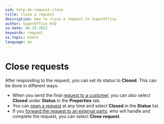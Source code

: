 ```yaml
---
uid: help-de-request-close
title: Close a request
description: How to close a request in SuperOffice
author: SuperOffice RnD
so.date: 06.29.2022
keywords: request
so.topic: howto
language: de
---
```


# Close requests

After responding to the request, you can set its status to **Closed**. This can be done in different ways:

* When you send the final [request to a customer][1], you can also select **Closed** under **Status** in the **Properties** tab.
* You can [open a request][2] at any time and select **Closed** in the **Status** list.
* If you [forward the request to an external party][3], who will handle and complete the request, you can select **Close request**.

<!-- Referenced links -->
[1]: reply.md
[2]: ../index.md#open
[3]: forward.md

<!-- Referenced images -->

